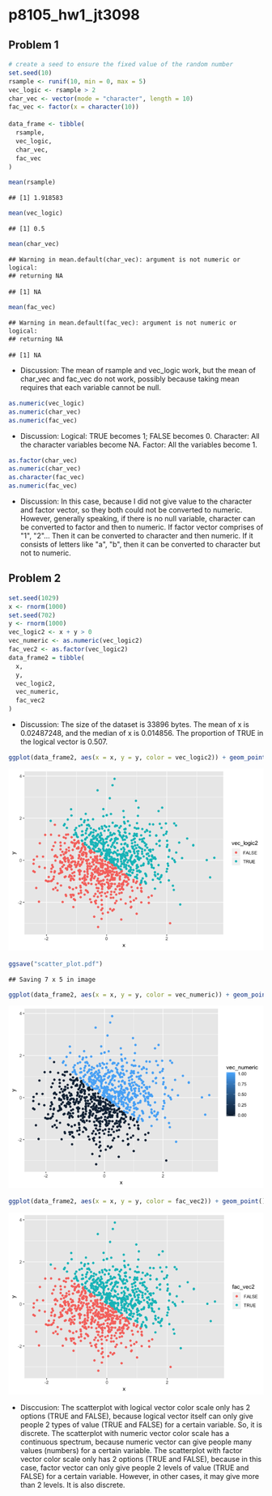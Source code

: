 p8105\_hw1\_jt3098
================

Problem 1
---------

``` r
# create a seed to ensure the fixed value of the random number
set.seed(10)
rsample <- runif(10, min = 0, max = 5)
vec_logic <- rsample > 2
char_vec <- vector(mode = "character", length = 10)
fac_vec <- factor(x = character(10))

data_frame <- tibble(
  rsample,
  vec_logic,
  char_vec,
  fac_vec
)
```

``` r
mean(rsample)
```

    ## [1] 1.918583

``` r
mean(vec_logic)
```

    ## [1] 0.5

``` r
mean(char_vec)
```

    ## Warning in mean.default(char_vec): argument is not numeric or logical:
    ## returning NA

    ## [1] NA

``` r
mean(fac_vec)
```

    ## Warning in mean.default(fac_vec): argument is not numeric or logical:
    ## returning NA

    ## [1] NA

-   Discussion: The mean of rsample and vec\_logic work, but the mean of char\_vec and fac\_vec do not work, possibly because taking mean requires that each variable cannot be null.

``` r
as.numeric(vec_logic)
as.numeric(char_vec)
as.numeric(fac_vec)
```

-   Discussion: Logical: TRUE becomes 1; FALSE becomes 0. Character: All the character variables become NA. Factor: All the variables become 1.

``` r
as.factor(char_vec)
as.numeric(char_vec)
as.character(fac_vec)
as.numeric(fac_vec)
```

-   Discussion: In this case, because I did not give value to the character and factor vector, so they both could not be converted to numeric. However, generally speaking, if there is no null variable, character can be converted to factor and then to numeric. If factor vector comprises of "1", "2"... Then it can be converted to character and then numeric. If it consists of letters like "a", "b", then it can be converted to character but not to numeric.

Problem 2
---------

``` r
set.seed(1029)
x <- rnorm(1000)
set.seed(702)
y <- rnorm(1000)
vec_logic2 <- x + y > 0
vec_numeric <- as.numeric(vec_logic2)
fac_vec2 <- as.factor(vec_logic2)
data_frame2 = tibble(
  x,
  y,
  vec_logic2,
  vec_numeric,
  fac_vec2
)
```

-   Discussion: The size of the dataset is 33896 bytes. The mean of x is 0.02487248, and the median of x is 0.014856. The proportion of TRUE in the logical vector is 0.507.

``` r
ggplot(data_frame2, aes(x = x, y = y, color = vec_logic2)) + geom_point()
```

![](p8105_hw1_jt3098_files/figure-markdown_github/scatterplot-1.png)

``` r
ggsave("scatter_plot.pdf")
```

    ## Saving 7 x 5 in image

``` r
ggplot(data_frame2, aes(x = x, y = y, color = vec_numeric)) + geom_point()
```

![](p8105_hw1_jt3098_files/figure-markdown_github/scatterplot-2.png)

``` r
ggplot(data_frame2, aes(x = x, y = y, color = fac_vec2)) + geom_point()
```

![](p8105_hw1_jt3098_files/figure-markdown_github/scatterplot-3.png)

-   Disccusion: The scatterplot with logical vector color scale only has 2 options (TRUE and FALSE), because logical vector itself can only give people 2 types of value (TRUE and FALSE) for a certain variable. So, it is discrete. The scatterplot with numeric vector color scale has a continuous spectrum, because numeric vector can give people many values (numbers) for a certain variable. The scatterplot with factor vector color scale only has 2 options (TRUE and FALSE), because in this case, factor vector can only give people 2 levels of value (TRUE and FALSE) for a certain variable. However, in other cases, it may give more than 2 levels. It is also discrete.
